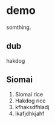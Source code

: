 # demo

somthing.

## dub

hakdog

## Siomai

1. Siomai rice
2. Hakdog rice
3. kfhaksdfhladj
4. lkafjdhkjahf
